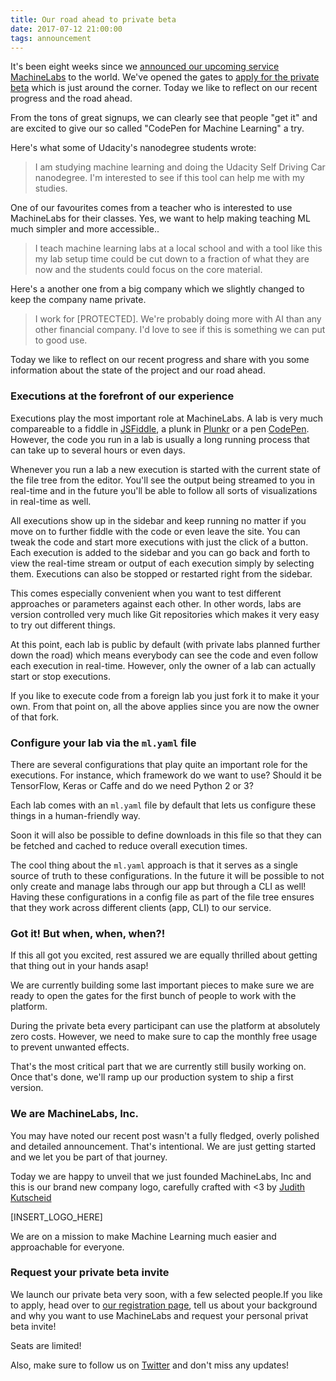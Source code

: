 ```yaml
---
title: Our road ahead to private beta
date: 2017-07-12 21:00:00
tags: announcement
---
```



It's been eight weeks since we [announced our upcoming service MachineLabs](/2017/05/08/introducing-machinelabs) to the world. We've opened the gates to [apply for the private beta](https://get.machinelabs.ai ) which is just around the corner. Today we like to reflect on our recent progress and the road ahead.

<!-- more -->


From the tons of great signups, we can clearly see that people "get it" and are excited to give our so called "CodePen for Machine Learning" a try.

Here's what some of Udacity's nanodegree students wrote:

>I am studying machine learning and doing the Udacity Self Driving Car nanodegree. I'm interested to see if this tool can help me with my studies.

One of our favourites comes from a teacher who is interested to use MachineLabs for their classes. Yes, we want to help making teaching ML much simpler and more accessible..

>I teach machine learning labs at a local school and with a tool like this my lab setup time could be cut down to a fraction of what they are now and the students could focus on the core material.

Here's a another one from a big company which we slightly changed to keep the company name private.

>	I work for [PROTECTED]. We're probably doing more with AI than any other financial company. I'd love to see if this is something we can put to good use.

Today we like to reflect on our recent progress and share with you some information about the state of the project and our road ahead.

### Executions at the forefront of our experience

Executions play the most important role at MachineLabs. A lab is very much compareable to a fiddle in [JSFiddle](https://jsfiddle.net/), a plunk in [Plunkr](http://plnkr.co/edit/) or a pen [CodePen](https://codepen.io/pen). However, the code you run in a lab is usually a long running process that can take up to several hours or even days.

Whenever you run a lab a new execution is started with the current state of the file tree from the editor. You'll see the output being streamed to you in real-time and in the future you'll be able to follow all sorts of visualizations in real-time as well.

All executions show up in the sidebar and keep running no matter if you move on to further fiddle with the code or even leave the site. You can tweak the code and start more executions with just the click of a button. Each execution is added to the sidebar and you can go back and forth to view the real-time stream or output of each execution simply by selecting them. Executions can also be stopped or restarted right from the sidebar.

This comes especially convenient when you want to test different approaches or parameters against each other. In other words, labs are version controlled very much like Git repositories which makes it very easy to try out different things. 

At this point, each lab is public by default (with private labs planned further down the road) which means everybody can see the code and even follow each execution in real-time. However, only the owner of a lab can actually start or stop executions.

If you like to execute code from a foreign lab you just fork it to make it your own. From that point on, all the above applies since you are now the owner of that fork.

### Configure your lab via the `ml.yaml` file

There are several configurations that play quite an important role for the executions. For instance, which framework do we want to use? Should it be TensorFlow, Keras or Caffe and do we need Python 2 or 3?

Each lab comes with an `ml.yaml` file by default that lets us configure these things in a human-friendly way.

Soon it will also be possible to define downloads in this file so that they can be fetched and cached to reduce overall execution times.

The cool thing about the `ml.yaml` approach is that it serves as a single source of truth to these configurations. In the future it will be possible to not only create and manage labs through our app but through a CLI as well! Having these configurations in a config file as part of the file tree ensures that they work across different clients (app, CLI) to our service.

### Got it! But when, when, when?!

If this all got you excited, rest assured we are equally thrilled about getting that thing out in your hands asap!

We are currently building some last important pieces to make sure we are ready to open the gates for the first bunch of people to work with the platform.

During the private beta every participant can use the platform at absolutely zero costs. However, we need to make sure to cap the monthly free usage to prevent unwanted effects.

That's the most critical part that we are currently still busily working on. Once that's done, we'll ramp up our production system to ship a first version.

### We are MachineLabs, Inc.

You may have noted our recent post wasn't a fully fledged, overly polished and detailed announcement. That's intentional. We are just getting started and we let you be part of that journey.

Today we are happy to unveil that we just founded MachineLabs, Inc and this is our brand new company logo, carefully crafted with <3 by [Judith Kutscheid](http://www.judithkutscheid.de)

[INSERT_LOGO_HERE]

We are on a mission to make Machine Learning much easier and approachable for everyone.


### Request your private beta invite

We launch our private beta very soon, with a few selected people.If you like to apply, head over to [our registration page](http://get.machinelabs.ai), tell us about your background and why you want to use MachineLabs and request your personal privat beta invite!

Seats are limited!

Also, make sure to follow us on [Twitter](http://twitter.com/machinelabs_ai) and don't miss any updates!

